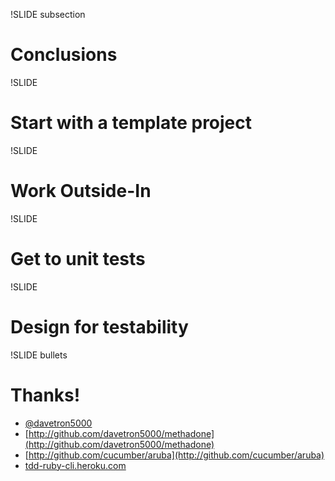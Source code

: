 !SLIDE subsection
# Conclusions

!SLIDE
# Start with a template project

!SLIDE 
# Work Outside-In

!SLIDE
# Get to unit tests

!SLIDE
# Design for testability

!SLIDE bullets
# Thanks!
* [@davetron5000](http://www.twitter.com/davetron5000)
* [http://github.com/davetron5000/methadone](http://github.com/davetron5000/methadone)
* [http://github.com/cucumber/aruba](http://github.com/cucumber/aruba)
* [tdd-ruby-cli.heroku.com](http://tdd-ruby-cli.heroku.com)
